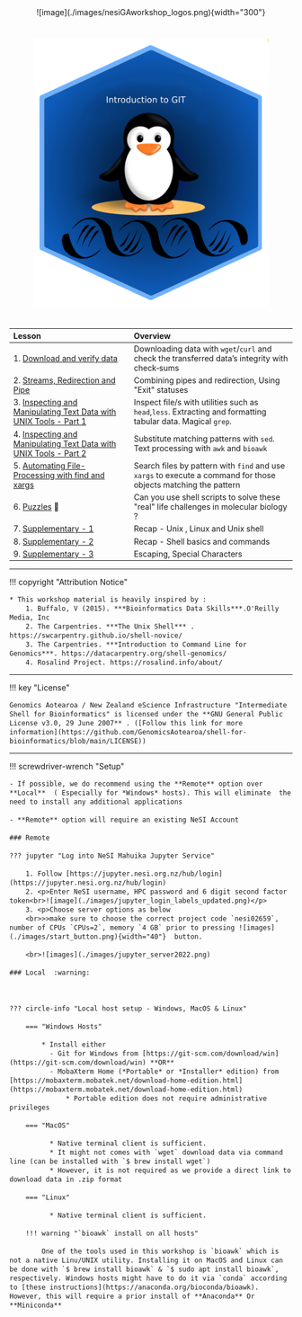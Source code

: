 <center>
![image](./images/nesiGAworkshop_logos.png){width="300"}
</center>

# <p align="center"><img src="./images/logo-2023-sept.png" alt="drawing" width="420"/></p> 


<!--- check -->

| **Lesson**                                         | **Overview** | 
|:---------------------------------------------------|:-------------|
|1. [Download and verify data](./2_download_data.md)|Downloading data with `wget`/`curl` and check the transferred data’s integrity with check‐sums|
|2. [Streams, Redirection and Pipe](./3_streams_red_pipe.md)|Combining pipes and redirection, Using "Exit" statuses|
|3. [Inspecting and Manipulating Text Data with UNIX Tools - Part 1](./4_inspectmanipluate.md)| Inspect file/s with utilities such as `head`,`less`. Extracting and formatting tabular data. Magical `grep`. |
|4. [Inspecting and Manipulating Text Data with UNIX Tools - Part 2](./5_inspectmanipulate2.md)|Substitute matching patterns with `sed`. Text processing with `awk` and `bioawk`|
|5. [Automating File-Processing with find and xargs](./6_automate_fileprocessing_find_xargs.md)| Search files by pattern with `find` and use `xargs` to execute a command for those objects matching the pattern|
|6. [Puzzles](./puzzles.md) 🧩 | Can you use shell scripts to solve these "real" life challenges in molecular biology ?|
|7. [Supplementary - 1](./supplementary%20/supplementary_1.md) | Recap - Unix , Linux and Unix shell|
|8. [Supplementary - 2](./supplementary%20/supplementary_2.md) | Recap - Shell basics and commands  |
|9. [Supplementary - 3](./supplementary%20/supplementary_3.md)| Escaping, Special Characters|

- - - 


!!! copyright "Attribution Notice"

    * This workshop material is heavily inspired by : 
        1. Buffalo, V (2015). ***Bioinformatics Data Skills***.O'Reilly Media, Inc
        2. The Carpentries. ***The Unix Shell*** . https://swcarpentry.github.io/shell-novice/
        3. The Carpentries. ***Introduction to Command Line for Genomics***. https://datacarpentry.org/shell-genomics/
        4. Rosalind Project. https://rosalind.info/about/
    
- - - 

!!! key "License" 

    Genomics Aotearoa / New Zealand eScience Infrastructure "Intermediate Shell for Bioinformatics" is licensed under the **GNU General Public License v3.0, 29 June 2007** . ([Follow this link for more information](https://github.com/GenomicsAotearoa/shell-for-bioinformatics/blob/main/LICENSE))
    
- - - 

!!! screwdriver-wrench "Setup"

    - If possible, we do recommend using the **Remote** option over **Local**  ( Especially for *Windows* hosts). This will eliminate  the need to install any additional applications

    - **Remote** option will require an existing NeSI Account

    ### Remote
    
    ??? jupyter "Log into NeSI Mahuika Jupyter Service"
    
        1. Follow [https://jupyter.nesi.org.nz/hub/login](https://jupyter.nesi.org.nz/hub/login)
        2. <p>Enter NeSI username, HPC password and 6 digit second factor token<br>![image](./images/jupyter_login_labels_updated.png)</p>
        3. <p>Choose server options as below
        <br>>>make sure to choose the correct project code `nesi02659`, number of CPUs `CPUs=2`, memory `4 GB` prior to pressing ![images](./images/start_button.png){width="40"}  button.
    
        <br>![images](./images/jupyter_server2022.png)
    
    ### Local  :warning:
    
    
    
    ??? circle-info "Local host setup - Windows, MacOS & Linux"
    
        === "Windows Hosts"
    
            * Install either 
              - Git for Windows from [https://git-scm.com/download/win](https://git-scm.com/download/win) **OR**
              - MobaXterm Home (*Portable* or *Installer* edition) from [https://mobaxterm.mobatek.net/download-home-edition.html](https://mobaxterm.mobatek.net/download-home-edition.html)
                  * Portable edition does not require administrative privileges 
    
        === "MacOS"
    
              * Native terminal client is sufficient.
              * It might not comes with `wget` download data via command line (can be installed with `$ brew install wget`)
              * However, it is not required as we provide a direct link to download data in .zip format 
    
        === "Linux"
    
              * Native terminal client is sufficient.
    
        !!! warning "`bioawk` install on all hosts"
    
            One of the tools used in this workshop is `bioawk` which is not a native Linu/UNIX utility. Installing it on MacOS and Linux can be done with `$ brew install bioawk` & `$ sudo apt install bioawk`, respectively. Windows hosts might have to do it via `conda` according to [these instructions](https://anaconda.org/bioconda/bioawk). However, this will require a prior install of **Anaconda** Or **Miniconda** 
    
    
    